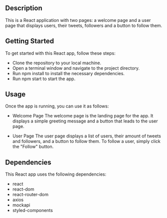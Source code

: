 ## Description

This is a React application with two pages: a welcome page and a user page that
displays users, their tweets, followers and a button to follow them.

## Getting Started

To get started with this React app, follow these steps:

- Clone the repository to your local machine.
- Open a terminal window and navigate to the project directory.
- Run npm install to install the necessary dependencies.
- Run npm start to start the app.

## Usage

Once the app is running, you can use it as follows:

- Welcome Page The welcome page is the landing page for the app. It displays a
  simple greeting message and a button that leads to the user page.

- User Page The user page displays a list of users, their amount of tweets and
  followers, and a button to follow them. To follow a user, simply click the
  "Follow" button.

## Dependencies

This React app uses the following dependencies:

- react
- react-dom
- react-router-dom
- axios
- mockapi
- styled-components
